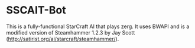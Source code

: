# SSCAIT-Bot

This is a fully-functional StarCraft AI that plays zerg. It uses BWAPI and is a modified version of Steamhammer 1.2.3 by Jay Scott (http://satirist.org/ai/starcraft/steamhammer/).
